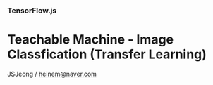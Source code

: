 ### TensorFlow.js
# Teachable Machine - Image Classfication (Transfer Learning)

JSJeong / heinem@naver.com
